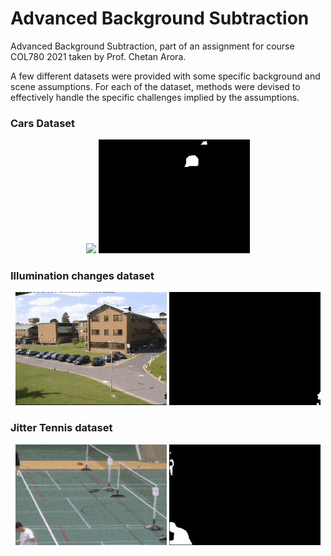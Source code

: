 # Advanced Background Subtraction

Advanced Background Subtraction, part of an assignment for course COL780 2021 taken by Prof. Chetan Arora.


A few different datasets were provided with some specific background and scene assumptions. For each of the dataset, methods were devised to effectively handle the specific challenges implied by the assumptions.


### Cars Dataset

<p align="center">
    <img src="./assets/car.gif" width=48%/>
    <img src="./assets/car_result.gif" width=48%/>
</p>

### Illumination changes dataset


<p align="center">
    <img src="./assets/ill_input.gif" width=48%/>
    <img src="./assets/ill_res.gif" width=48%/>
</p>



### Jitter Tennis dataset


<p align="center">
    <img src="./assets/jit_input.gif" width=48%/>
    <img src="./assets/jit_res.gif" width=48%/>
</p>

